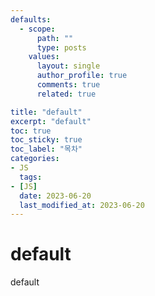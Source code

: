 ```yaml
---
defaults:
  - scope:
      path: ""
      type: posts
    values:
      layout: single
      author_profile: true
      comments: true
      related: true

title: "default"
excerpt: "default"
toc: true
toc_sticky: true
toc_label: "목차"
categories:
- JS
  tags:
- [JS]
  date: 2023-06-20
  last_modified_at: 2023-06-20
---
```

# default

default

```js
```

